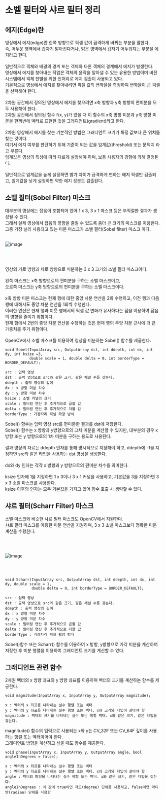 # 소벨 필터와 샤르 필터 정리

## 에지(Edge)란

영상에서 에지(edge)란 한쪽 방향으로 픽셀 값이 급격하게 바뀌는 부분을 말한다.
<br>
즉, 어두운 영역에서 갑자기 밝아진다거나, 밝은 영역에서 갑자기 어두워지는 부분을 에지라고 한다.
<br>
<br>
일반적으로 객체와 배경의 경계 또는 객체와 다른 객체의 경계에서 에지가 발생한다.
<br>
영상에서 에지를 찾아내는 작업은 객체의 윤곽을 알아낼 수 있는 유용한 방법이며 비전 시스템에서 객체 판별을 위한 전처리로 에지 검출이 사용되고 있다.
<br>
기본적으로 영상에서 에지를 찾아내려면 픽셀 값의 변화율을 측정하여 변화율이 큰 픽셀을 선택해야 한다.
<br>
<br>
2차원 공간에서 정의된 영상에서 에지를 찾으려면 x축 방향과 y축 방향의 편미분을 모두 사용해야 한다.
<br>
2차원 공간에서 정의된 함수 f(x, y)가 있을 때 이 함수의 x축 방향 미분과 y축 방향 미분을 한꺼번에 벡터로 표현한 것을 그래디언트(gradient)라고 한다.
<br>
<br>
2차원 영상에서 에지를 찾는 기본적인 방법은 그래디언트 크기가 특정 값보다 큰 위치를 찾는 것이다.
<br>
여기서 에지 여부를 판단하기 위해 기준이 되는 값을 임계값(threshold) 또는 문턱치 라고 부른다.
<br>
임계값은 영상의 특성에 따라 다르게 설정해야 하며, 보통 사용자의 경험에 의해 결정된다.
<br>
<br>
일반적으로 임계값을 높게 설정하면 밝기 차이가 급격하게 변하는 에지 픽셀만 검출되고, 임계값을 낮게 설정하면 약한 에지 성분도 검출된다.

## 소벨 필터(Sobel Filter) 마스크
대부분의 영상에는 잡음이 포함되어 있어 1 x 3, 3 x 1 마스크 등은 부적절한 결과가 생성될 수 있다.
<br>
그래서 실제 영상에서 잡음의 영향을 줄일 수 있도록 좀더 큰 크기의 마스크를 이용한다.
<br>
그중 가장 널리 사용되고 있는 미분 마스크가 소벨 필터(Sobel filter) 마스크 이다.
<br>
<br>

![image](https://user-images.githubusercontent.com/87363461/203904737-bf403e27-7efa-436d-8ceb-1b49a4908abd.png)


<br>
<br>

영상의 가로 방향과 세로 방향으로 미분하는 3 x 3 크기의 소벨 필터 마스크이다.
<br>
<br>
왼쪽 마스크는 x축 방향으로의 편미분을 구하는 소벨 마스크이고,
<br>
오르쪽 마스크는 y축 방향으로의 편미분을 구하는 소벨 마스크이다.
<br>
<br>
x축 방향 미분 마스크는 현재 행에 대한 중앙 차분 연산을 2회 수행하고, 이전 행과 다음 행에 대해서도 중앙 차분 연산을 1회씩 수행한다.
<br>
이러한 연산은 현재 행과 이웃 행에서의 픽셀 값 변화가 유사하다는 점을 이용하여 잡음의 영향을 줄이기 위함이다.
<br>
현재 행에서 2번의 중앙 차분 연산을 수행하는 것은 현재 행의 주앙 차분 근사에 더 큰 가중치를 주기 위함이다.
<br>
<br>
OpenCV에서 소벨 마스크를 이용하여 영상을 미분하는 Sobel() 함수를 제공한다.
```
void Sobel(InputArray src, OutputArray dst, int ddepth, int dx, int dy, int ksize =3,
           double scale = 1, double delta = 0, int borderType = BORDER_DEFAULT);

src : 입력 영상
dst : 출력 영상으로 src와 같은 크기, 같은 채널 수를 갖는다.
ddepth : 출력 영상의 깊이
dx : x 방향 미분 차수
dy : y 방향 미분 차수
ksize : 소벨 커널의 크기
scale : 필터링 연산 후 추가적으로 곱할 값
delta : 필터링 연산 후 추가적으로 더할 값
borderType : 가장자리 픽셀 확장 방식
```

Sobel() 함수는 입력 영상 src를 편미분한 결과를 dst에 저장한다.
<br>
Sobel() 함수는 x 방향과 y방향으로의 고차 미분을 계산할 수 있지만, 대부분의 경우 x 방향 또는 y 방향으로의 1차 미분을 구하는 용도로 사용된다.
<br>
<br>
결과 영상의 자료는 ddepth 인자를 통해 명시적으로 지정해야 하고, ddepth에 -1을 지정하면 src와 같은 타입을 사용하는 dst 영상을 생성한다.
<br>
<br>
dx와 dy 인자는 각각 x 방향과 y 방향으로의 편미분 차수를 의미한다.
<br>
<br>
ksize 인자에 1을 지정하면 1 x 3이나 3 x 1 커널을 사용하고, 기본값을 3을 지정하면 3 x 3 소벨 마스크를 사용한다.
<br>
ksize 이후의 인자는 모두 기본값을 가지고 있어 함수 호출 시 생략할 수 있다.

## 샤르 필터(Scharr Filter) 마스크

소벨 마스크와 비슷한 샤르 필터 마스크도 OpenCV에서 지원한다.
<br>
샤르 필터 마스크를 이용한 미분 연산을 지원하며, 3 x 3 소벨 마스크보다 정확한 미분 계산을 수행한다.

<br>
<br>

![image](https://user-images.githubusercontent.com/87363461/203904868-6df4a42e-daaa-449e-bab1-a1d54b3ff842.png)


<br>
<br>

```
void Scharr(InputArray src, OutputArray dst, int ddepth, int dx, int dy, double scale = 1,
            double delta = 0, int borderType = BORDER_DEFAULT);

src : 입력 영상
dst : 출력 영상으로 src와 같은 크기, 같은 채널 수를 갖는다.
ddepth : 출력 영상의 깊이
dx : x 방향 미분 차수
dy : y 방향 미분 차수
scale : 필터링 연산 후 추가적으로 곱할 값
delta : 필터링 연산 후 추가적으로 더할 값
borderType : 가장자리 픽셀 확장 방식
```

Sobel()함수 또는 Scharr() 함수를 이용하여 x 방향, y방향으로 가각 미분을 계산하여 저장한 후 미분 행렬을 이용하여 그래디언트 크기를 계산할 수 있다.

## 그래디언트 관련 함수
2차원 벡터의 x 방향 좌표와 y 방향 좌표를 이용하여 벡터의 크기를 계산하는 함수를 제공한다.

```
void magnitude(InputArray x, InputArray y, OutputArray magnitude);

x : 벡터의 x 좌표를 나타내는 실수 행렬 또는 벡터
y : 벡터의 y 좌표를 나타내는 실수 행렬 또는 벡터. x와 크기와 타입이 같아야 함
magnitude : 벡터의 크기를 나타내는 실수 또는 행렬 벡터. x와 같은 크기, 같은 타입을 갖는다.
```

magnitude() 함수의 입력으로 사용되는 x와 y는 CV_32F 또는 CV_64F 깊이를 사용하는 행렬 또는 벡터이어야 한다.
<br>
그래디언트 방향을 계산하고 싶을 때도 함수를 제공한다.

```
void phase(InputArray x, InputArray y, OutputArray angle, bool angleInDegrees = false);

x : 벡터의 x 좌표를 나타내는 실수 행렬 또는 벡터
y : 벡터의 y 좌표를 나타내는 실수 행렬 또는 벡터. x와 크기와 타입이 같아야 함
angle : 벡터의 방향을 나타내는 실수 행렬 또는 벡터. x와 같은 크기, 같은 타입을 갖는다.
angleInDegrees : 이 값이 true이면 각도(degree) 단위를 사용하고, false이면 라디안(radian) 단위를 사용함
```

### 

